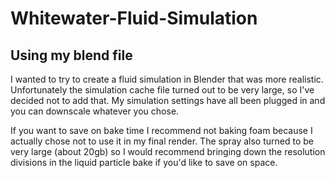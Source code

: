 # Whitewater-Fluid-Simulation

## Using my blend file

I wanted to try to create a fluid simulation in Blender that was more realistic. Unfortunately the simulation cache file turned out to be very large, so I've decided not to add that. My simulation settings have all been plugged in and you can downscale whatever you chose. 

If you want to save on bake time I recommend not baking foam because I actually chose not to use it in my final render. The spray also turned to be very large (about 20gb) so I would recommend bringing down the resolution divisions in the liquid particle bake if you'd like to save on space. 
